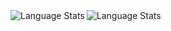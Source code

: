 <img align="left" alt="Language Stats" src="https://github-readme-stats.vercel.app/api/top-langs?username=Daweii-dev&show_icons=true&locale=en&theme=dark"/>
<img align="left" alt="Language Stats" src="[https://github-readme-stats.vercel.app/api/top-langs?username=Daweii-dev&show_icons=true&locale=en&theme=dark](https://raw.githubusercontent.com/vic1707/vic1707/output/github-snake-dark.svg)https://raw.githubusercontent.com/vic1707/vic1707/output/github-snake-dark.svg"/>
